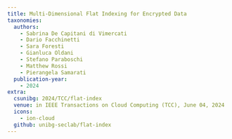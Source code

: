```yaml
---
title: Multi-Dimensional Flat Indexing for Encrypted Data
taxonomies:
  authors:
    - Sabrina De Capitani di Vimercati
    - Dario Facchinetti
    - Sara Foresti
    - Gianluca Oldani
    - Stefano Paraboschi
    - Matthew Rossi
    - Pierangela Samarati
  publication-year:
    - 2024
extra:
  csunibg: 2024/TCC/flat-index
  venue: in IEEE Transactions on Cloud Computing (TCC), June 04, 2024
  icons:
    - ion-cloud
  github: unibg-seclab/flat-index
---
```

